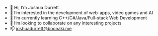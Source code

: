 - 👋 Hi, I’m Joshua Durrett
- 👀 I’m interested in the development of web-apps, video games and AI
- 🌱 I’m currently learning C++/C#/Java/Full-stack Web Development
- 💞️ I’m looking to collaborate on any interesting projects
- 📫 joshuadurrett@boonaki.me

<!---
boonaki/boonaki is a ✨ special ✨ repository because its `README.md` (this file) appears on your GitHub profile.
You can click the Preview link to take a look at your changes.
--->
